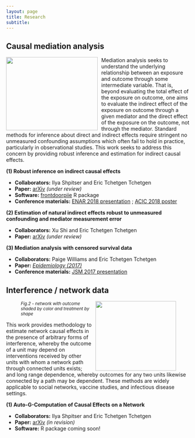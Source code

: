 ```yaml
---
layout: page
title: Research
subtitle: 
---
```


## Causal mediation analysis 

<img src="https://isabelfulcher.github.io/img/mediation.png"
     style="float: left; margin-right: 10px;"
     width="250" height="200" /> 
Mediation analysis seeks to understand the underlying relationship between an exposure and outcome
through some intermediate variable. That is, beyond evaluating the total effect of the exposure on outcome,
one aims to evaluate the indirect effect of the exposure on outcome through a given mediator and the
direct effect of the exposure on the outcome, not through the mediator. Standard methods for inference about direct and indirect effects require stringent no unmeasured confounding assumptions which often fail to hold in practice, particularly in observational studies. This work seeks to address this concern by providing robust inference and estimation for indirect causal effects. 

**(1) Robust inference on indirect causal effects**
+ **Collaborators:** Ilya Shpitser and Eric Tchetgen Tchetgen 
+ **Paper:** <a href="https://arxiv.org/abs/1711.03611">arXiv</a> *(under review)*
+ **Software:** <a href="https://isabelfulcher.github.io/frontdoorpiie/">frontdoorpiie</a> R package
+ **Conference materials:** <a href="https://isabelfulcher.github.io/img/enar2018.pdf">ENAR 2018 presentation</a> ; <a href="https://isabelfulcher.github.io/img/acic2018.pdf">ACIC 2018 poster</a> 


**(2) Estimation of natural indirect effects robust to unmeasured confounding and mediator measurement error**
+ **Collaborators:** Xu Shi and Eric Tchetgen Tchetgen 
+ **Paper:** <a href="https://arxiv.org/abs/1808.03692">arXiv</a> *(under review)*


**(3) Mediation analysis with censored survival data**
+ **Collaborators:** Paige Williams and Eric Tchetgen Tchetgen 
+ **Paper:** <a href="http://journals.lww.com/epidem/Citation/2017/09000/Mediation_Analysis_for_Censored_Survival_Data.5.aspx">*Epidemiology (2017)*</a>
+ **Conference materials:** <a href="https://isabelfulcher.github.io/img/jsm2017.pdf">JSM 2017 presentation</a>


## Interference / network data

<figure>
<img src="https://isabelfulcher.github.io/img/network.png" width = "220" height = "190"
 style="float: right; margin-left: 10px;">
<figcaption> <small> <i> Fig.2 - network with outcome shaded by color 
     and treatment by shape </i> </small> </figcaption>
</figure>
This work provides methodology to estimate network causal effects in the presence of arbitrary forms of interference, whereby the outcome of a unit may depend on interventions received by other units with whom a network path through connected units exists; and long range dependence, whereby outcomes for any two units likewise connected by a path may be dependent. These methods are widely applicable to social networks, vaccine studies, and infectious disease settings.


**(1) Auto-G-Computation of Causal Effects on a Network**
+ **Collaborators:** Ilya Shpitser and Eric Tchetgen Tchetgen 
+ **Paper:** <a href="https://arxiv.org/abs/1709.01577">arXiv</a> *(in revision)*
+ **Software:** R package coming soon!  